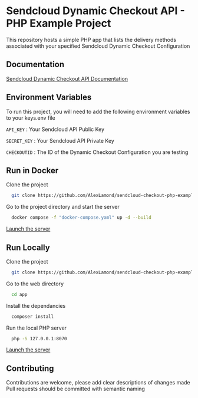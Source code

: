 # Sendcloud Dynamic Checkout API - PHP Example Project

This repository hosts a simple PHP app that lists the  delivery methods associated with your specified Sendcloud Dynamic Checkout Configuration 


## Documentation

[Sendcloud Dynamic Checkout API Documentation](https://api.sendcloud.dev/docs/sendcloud-public-api/dynamic-checkout)


## Environment Variables

To run this project, you will need to add the following environment variables to your keys.env file 

`API_KEY` : Your Sendcloud API Public Key

`SECRET_KEY` : Your Sendcloud API Private Key

`CHECKOUTID` : The ID of the Dynamic Checkout Configuration you are testing
## Run in Docker

Clone the project

```bash
  git clone https://github.com/AlexLamond/sendcloud-checkout-php-example
```

Go to the project directory and start the server

```bash
  docker compose -f "docker-compose.yaml" up -d --build
```

[Launch the server](http://localhost:8080)
## Run Locally


Clone the project

```bash
  git clone https://github.com/AlexLamond/sendcloud-checkout-php-example
```

Go to the web directory

```bash
  cd app
```

Install the dependancies

```bash
  composer install
  ```

  Run the local PHP server

  ```bash
    php -S 127.0.0.1:8070
```

[Launch the server](http://localhost:8070)
## Contributing

Contributions are welcome, please add clear descriptions of changes made
Pull requests should be committed with semantic naming
